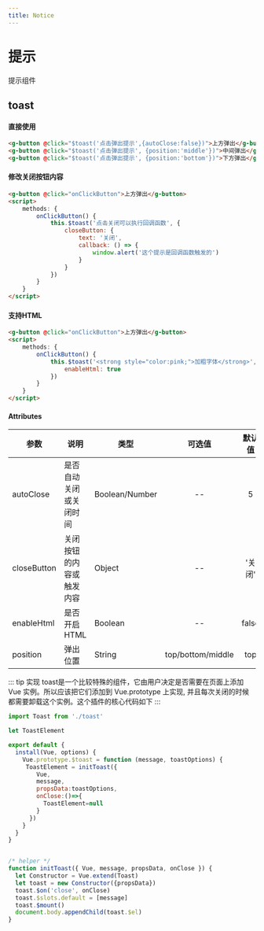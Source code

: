 ```yaml
---
title: Notice
---
```

# 提示

提示组件

## toast

#### 直接使用

<ClientOnly>
<toast-demo-1></toast-demo-1>
</ClientOnly>

```html
<g-button @click="$toast('点击弹出提示',{autoClose:false})">上方弹出</g-button>
<g-button @click="$toast('点击弹出提示', {position:'middle'})">中间弹出</g-button>
<g-button @click="$toast('点击弹出提示', {position:'bottom'})">下方弹出</g-button>
```

#### 修改关闭按钮内容

<ClientOnly>
<toast-demo-2></toast-demo-2>
</ClientOnly>

```html js
<g-button @click="onClickButton">上方弹出</g-button>
<script>
    methods: {
        onClickButton() {
            this.$toast('点击关闭可以执行回调函数', {
                closeButton: {
                    text: '关闭',
                    callback: () => {
                        window.alert('这个提示是回调函数触发的')
                    }
                }
            })
        }
    }
</script>
```

#### 支持HTML

<ClientOnly>
<toast-demo-3></toast-demo-3>
</ClientOnly>

```html
<g-button @click="onClickButton">上方弹出</g-button>
<script>
    methods: {
        onClickButton() {
            this.$toast('<strong style="color:pink;">加粗字体</strong>', {
                enableHtml: true
            })
        }
    }
</script>
```

#### Attributes

| 参数 | 说明 | 类型 | 可选值 | 默认值 |
| ------- | ------ | ------ | :------: | :------: |
| autoClose | 是否自动关闭或关闭时间 | Boolean/Number | -- | 5 |
| closeButton | 关闭按钮的内容或触发内容 | Object | -- | '关闭' |
| enableHtml | 是否开启HTML | Boolean | -- | false |
| position | 弹出位置 | String | top/bottom/middle | top |


::: tip 实现
toast是一个比较特殊的组件，它由用户决定是否需要在页面上添加 Vue 实例。所以应该把它们添加到 Vue.prototype 上实现, 并且每次关闭的时候都需要卸载这个实例。这个插件的核心代码如下
:::

``` js
import Toast from './toast'

let ToastElement

export default {
  install(Vue, options) {
    Vue.prototype.$toast = function (message, toastOptions) {
     ToastElement = initToast({
        Vue,
        message,
        propsData:toastOptions,
        onClose:()=>{
          ToastElement=null
        }
      })
    }
  }
}


/* helper */
function initToast({ Vue, message, propsData, onClose }) {
  let Constructor = Vue.extend(Toast)
  let toast = new Constructor({propsData})
  toast.$on('close', onClose)
  toast.$slots.default = [message]
  toast.$mount()
  document.body.appendChild(toast.$el)
}

```